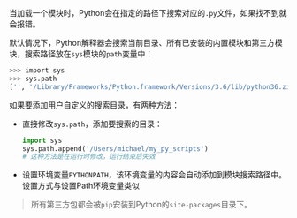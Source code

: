 当加载一个模块时，Python会在指定的路径下搜索对应的`.py`文件，如果找不到就会报错。

默认情况下，Python解释器会搜索当前目录、所有已安装的内置模块和第三方模块，搜索路径放在`sys`模块的`path`变量中：

```sh
>>> import sys
>>> sys.path
['', '/Library/Frameworks/Python.framework/Versions/3.6/lib/python36.zip', '/Library/Frameworks/Python.framework/Versions/3.6/lib/python3.6', ..., '/Library/Frameworks/Python.framework/Versions/3.6/lib/python3.6/site-packages']
```

如果要添加用户自定义的搜索目录，有两种方法：

- 直接修改`sys.path`，添加要搜索的目录：
    ```py
    import sys
    sys.path.append('/Users/michael/my_py_scripts')
    # 这种方法是在运行时修改，运行结束后失效
    ```
- 设置环境变量`PYTHONPATH`，该环境变量的内容会自动添加到模块搜索路径中。设置方式与设置Path环境变量类似

> 所有第三方包都会被`pip`安装到Python的`site-packages`目录下。
